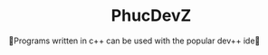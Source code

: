 <h1 align="center">PhucDevZ</h1>
<h7 align="center">💌Programs written in c++ can be used with the popular dev++ ide💌</h7>


